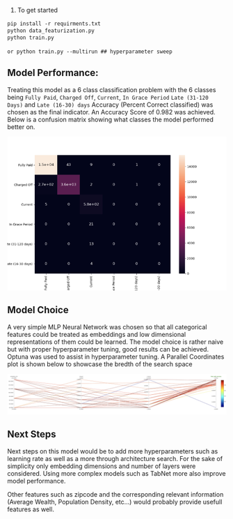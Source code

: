 1) To get started
```
pip install -r requirments.txt
python data_featurization.py
python train.py

or python train.py --multirun ## hyperparameter sweep
```
## Model Performance:


Treating this model as a 6 class classification problem with the 6 classes being `Fully Paid`, `Charged Off`, `Current`, `In Grace Period` `Late (31-120 Days)` and `Late (16-30) days`
Accuracy (Percent Correct classified) was chosen as the final indicator. An Accuracy Score of 0.982 was achieved. Below is a confusion matrix showing what classes the model performed better on.

![confusion matrix](./imgs/confusion_matrix.png)
 

## Model Choice
 A very simple MLP Neural Network was chosen so that all categorical features could be treated as embeddings and low dimensional representations of them could be learned.
The model choice is rather naive but with proper hyperparameter tuning, good results can be achieved. Optuna was used to assist in hyperparameter tuning. A Parallel Coordinates plot is shown below 
to showcase the bredth of the search space

![parallel_coordinates](./imgs/parallel_coordinates.png)
 

## Next Steps
Next steps on this model would be to add more hyperparameters such as learning rate as well as a more through architecture search. 
For the sake of simplicity only embedding dimensions and number of layers were considered. 
 Using more complex models such as TabNet more also improve model performance.
 
 
Other features such as zipcode and the corresponding relevant information (Average Wealth, Population Density, etc...) would probably provide usefull features as well.
